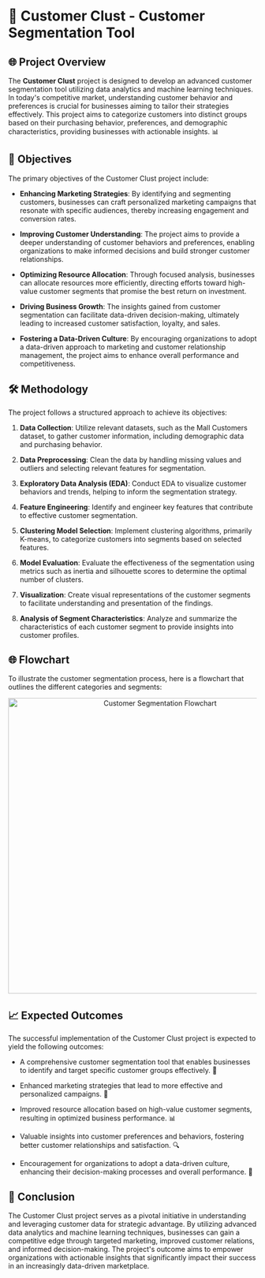 # 🌟 Customer Clust - Customer Segmentation Tool

## 🌐 Project Overview

The **Customer Clust** project is designed to develop an advanced customer segmentation tool utilizing data analytics and machine learning techniques. In today's competitive market, understanding customer behavior and preferences is crucial for businesses aiming to tailor their strategies effectively. This project aims to categorize customers into distinct groups based on their purchasing behavior, preferences, and demographic characteristics, providing businesses with actionable insights. 📊

## 🎯 Objectives

The primary objectives of the Customer Clust project include:

- **Enhancing Marketing Strategies**: By identifying and segmenting customers, businesses can craft personalized marketing campaigns that resonate with specific audiences, thereby increasing engagement and conversion rates. 

- **Improving Customer Understanding**: The project aims to provide a deeper understanding of customer behaviors and preferences, enabling organizations to make informed decisions and build stronger customer relationships.

- **Optimizing Resource Allocation**: Through focused analysis, businesses can allocate resources more efficiently, directing efforts toward high-value customer segments that promise the best return on investment.

- **Driving Business Growth**: The insights gained from customer segmentation can facilitate data-driven decision-making, ultimately leading to increased customer satisfaction, loyalty, and sales.

- **Fostering a Data-Driven Culture**: By encouraging organizations to adopt a data-driven approach to marketing and customer relationship management, the project aims to enhance overall performance and competitiveness.

## 🛠️ Methodology

The project follows a structured approach to achieve its objectives:

1. **Data Collection**: Utilize relevant datasets, such as the Mall Customers dataset, to gather customer information, including demographic data and purchasing behavior.

2. **Data Preprocessing**: Clean the data by handling missing values and outliers and selecting relevant features for segmentation.

3. **Exploratory Data Analysis (EDA)**: Conduct EDA to visualize customer behaviors and trends, helping to inform the segmentation strategy.

4. **Feature Engineering**: Identify and engineer key features that contribute to effective customer segmentation.

5. **Clustering Model Selection**: Implement clustering algorithms, primarily K-means, to categorize customers into segments based on selected features.

6. **Model Evaluation**: Evaluate the effectiveness of the segmentation using metrics such as inertia and silhouette scores to determine the optimal number of clusters.

7. **Visualization**: Create visual representations of the customer segments to facilitate understanding and presentation of the findings.

8. **Analysis of Segment Characteristics**: Analyze and summarize the characteristics of each customer segment to provide insights into customer profiles.

## 🌐 Flowchart

To illustrate the customer segmentation process, here is a flowchart that outlines the different categories and segments:

<div align="center">
  
  <img src="https://raw.githubusercontent.com/alo7lika/PyVerse/refs/heads/main/Customer%20Segmentation%20Tool/Segmentation%20Solutions%20-%20Customer%20Segmentation%20Flowchart(1)(1).png" alt="Customer Segmentation Flowchart" width="600"/>
  
</div>

## 📈 Expected Outcomes

The successful implementation of the Customer Clust project is expected to yield the following outcomes:

- A comprehensive customer segmentation tool that enables businesses to identify and target specific customer groups effectively. 🎉

- Enhanced marketing strategies that lead to more effective and personalized campaigns. 💪

- Improved resource allocation based on high-value customer segments, resulting in optimized business performance. 📊

- Valuable insights into customer preferences and behaviors, fostering better customer relationships and satisfaction. 🔍

- Encouragement for organizations to adopt a data-driven culture, enhancing their decision-making processes and overall performance. 🌱

## 🚀 Conclusion

The Customer Clust project serves as a pivotal initiative in understanding and leveraging customer data for strategic advantage. By utilizing advanced data analytics and machine learning techniques, businesses can gain a competitive edge through targeted marketing, improved customer relations, and informed decision-making. The project's outcome aims to empower organizations with actionable insights that significantly impact their success in an increasingly data-driven marketplace. 

